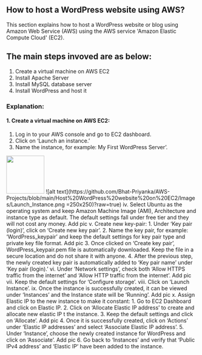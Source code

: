 ## How to host a WordPress website using AWS?

This section explains how to host a WordPress website or blog using Amazon Web Service (AWS) using the AWS service 'Amazon Elastic Compute Cloud' (EC2).

## The main steps invoved are as below:

1.	Create a virtual machine on AWS EC2
2.	Install Apache Server
3.	Install MySQL database server
4.	Install WordPress and host it

### Explanation:

#### 1.	Create a virtual machine on AWS EC2:
1.	Log in to your AWS console and go to EC2 dashboard.
2.	Click on ‘Launch an instance.’
3.	Name the instance, for example: My First WordPress Server’.
<img src="[https://your-image-url.type](https://github.com/Bhat-Priyanka/AWS-Projects/blob/main/Host%20WordPress%20website%20on%20EC2/Images/Launch_Instance.png)" width="100" height="100">
   ![alt text](https://github.com/Bhat-Priyanka/AWS-Projects/blob/main/Host%20WordPress%20website%20on%20EC2/Images/Launch_Instance.png =250x250)?raw=true)
iv.	Select Ubuntu as the operating system and keep Amazon Machine Image (AMI), Architecture and instance type as default. The default settings fall under free tier and they will not cost any money. Add pic
v.	Create new key-pair:
1.	Under ‘Key pair (login)’, click on ‘Create new key pair’.
2.	Name the key pair, for example: ‘WordPress_keypair’ and keep the default settings for key pair type and private key file format. Add pic
3.	Once clicked on ‘Create key pair’, WordPress_keypair.pem file is automatically downloaded. Keep the file in a secure location and do not share it with anyone. 
4.	After the previous step, the newly created key pair is automatically added to ‘Key pair name’ under ‘Key pair (login).’
vi.	Under ‘Network settings’, check both ‘Allow HTTPS traffic from the internet’ and ‘Allow HTTP traffic from the internet’.  Add pic
vii.	Keep the default settings for ‘Configure storage’.
viii.	Click on ‘Launch Instance’.
ix.	Once the instance is successfully created, it can be viewed under ‘Instances’ and the Instance state will be ‘Running’. Add pic
x.	Assign Elastic IP to the new instance to make it constant:
1.	Go to EC2 Dashboard and click on Elastic IP.
2.	Click on ‘Allocate Elastic IP address’ to create and allocate new elastic IP t the instance.
3.	Keep the default settings and click on ‘Allocate’. Add pic
4.	Once it is successfully created, click on ‘Actions’ under ‘Elastic IP addresses’ and select ‘Associate Elastic IP address’.
5.	Under ‘Instance’, choose the newly created instance for WordPress and click on ‘Associate’. Add pic
6.	Go back to ‘Instances’ and verify that ‘Public IPv4 address’ and ‘Elastic IP‘  have been added to the instance.

